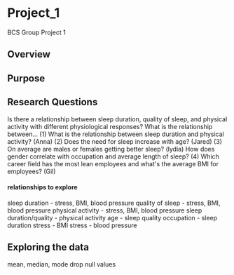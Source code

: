 # Project_1
BCS Group Project 1
## Overview

## Purpose

## Research Questions
Is there a relationship between sleep duration, quality of sleep, and physical activity with different physiological responses?
What is the relationship between...
    (1) What is the relationship between sleep duration and physical activity? (Anna)
    (2) Does the need for sleep increase with age? (Jared)
    (3) On average are males or females getting better sleep? (lydia)
        How does gender correlate with occupation and average length of sleep?
    (4) Which career field has the most lean employees and what's the average BMI for employees? (Gil)
    
#### relationships to explore
sleep duration - stress, BMI, blood pressure
quality of sleep - stress, BMI, blood pressure
physical activity - stress, BMI, blood pressure
sleep duration/quality - physical activity
age - sleep quality
occupation - sleep duration
stress - BMI
stress - blood pressure

## Exploring the data
mean, median, mode
drop null values
